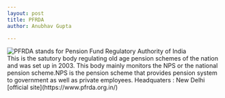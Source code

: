 ```yaml
---
layout: post
title: PFRDA
author: Anubhav Gupta

---
```

<style>
  body{
    background-image: url("https://i.postimg.cc/ZRvJnc6t/piggy-bank-3117656.jpg");
  }
  </style>
<img  style="float:left;" src="https://i.postimg.cc/c1RfgfRw/download.jpg">
PFRDA stands for Pension Fund Regulatory Authority of India<br/>
This is the satutory body regulating old age pension schemes of the nation and was set up in 2003. This body mainly monitors the NPS or the national pension scheme.NPS is the pension scheme that provides pension system to government as well as private employees. 
Headquaters : New Delhi
[official site](https://www.pfrda.org.in/)
